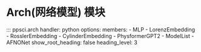 # Arch(网络模型) 模块

::: ppsci.arch
    handler: python
    options:
      members:
        - MLP
        - LorenzEmbedding
        - RosslerEmbedding
        - CylinderEmbedding
        - PhysformerGPT2
        - ModelList
        - AFNONet
      show_root_heading: false
      heading_level: 3
